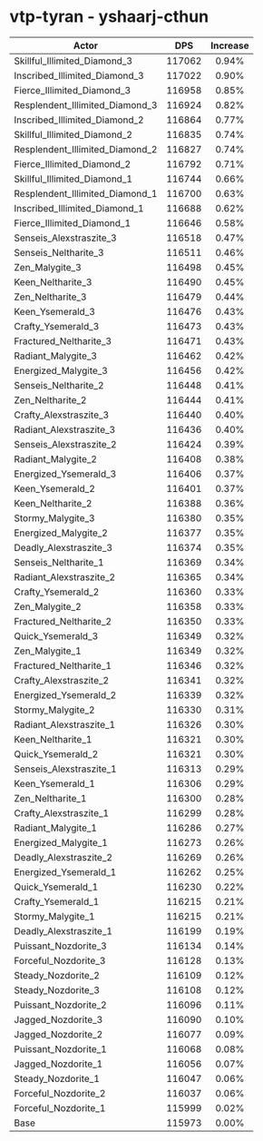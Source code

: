 # vtp-tyran - yshaarj-cthun
| Actor | DPS | Increase |
|---|:---:|:---:|
|Skillful_Illimited_Diamond_3|117062|0.94%|
|Inscribed_Illimited_Diamond_3|117022|0.90%|
|Fierce_Illimited_Diamond_3|116958|0.85%|
|Resplendent_Illimited_Diamond_3|116924|0.82%|
|Inscribed_Illimited_Diamond_2|116864|0.77%|
|Skillful_Illimited_Diamond_2|116835|0.74%|
|Resplendent_Illimited_Diamond_2|116827|0.74%|
|Fierce_Illimited_Diamond_2|116792|0.71%|
|Skillful_Illimited_Diamond_1|116744|0.66%|
|Resplendent_Illimited_Diamond_1|116700|0.63%|
|Inscribed_Illimited_Diamond_1|116688|0.62%|
|Fierce_Illimited_Diamond_1|116646|0.58%|
|Senseis_Alexstraszite_3|116518|0.47%|
|Senseis_Neltharite_3|116511|0.46%|
|Zen_Malygite_3|116498|0.45%|
|Keen_Neltharite_3|116490|0.45%|
|Zen_Neltharite_3|116479|0.44%|
|Keen_Ysemerald_3|116476|0.43%|
|Crafty_Ysemerald_3|116473|0.43%|
|Fractured_Neltharite_3|116471|0.43%|
|Radiant_Malygite_3|116462|0.42%|
|Energized_Malygite_3|116456|0.42%|
|Senseis_Neltharite_2|116448|0.41%|
|Zen_Neltharite_2|116444|0.41%|
|Crafty_Alexstraszite_3|116440|0.40%|
|Radiant_Alexstraszite_3|116436|0.40%|
|Senseis_Alexstraszite_2|116424|0.39%|
|Radiant_Malygite_2|116408|0.38%|
|Energized_Ysemerald_3|116406|0.37%|
|Keen_Ysemerald_2|116401|0.37%|
|Keen_Neltharite_2|116388|0.36%|
|Stormy_Malygite_3|116380|0.35%|
|Energized_Malygite_2|116377|0.35%|
|Deadly_Alexstraszite_3|116374|0.35%|
|Senseis_Neltharite_1|116369|0.34%|
|Radiant_Alexstraszite_2|116365|0.34%|
|Crafty_Ysemerald_2|116360|0.33%|
|Zen_Malygite_2|116358|0.33%|
|Fractured_Neltharite_2|116350|0.33%|
|Quick_Ysemerald_3|116349|0.32%|
|Zen_Malygite_1|116349|0.32%|
|Fractured_Neltharite_1|116346|0.32%|
|Crafty_Alexstraszite_2|116341|0.32%|
|Energized_Ysemerald_2|116339|0.32%|
|Stormy_Malygite_2|116330|0.31%|
|Radiant_Alexstraszite_1|116326|0.30%|
|Keen_Neltharite_1|116321|0.30%|
|Quick_Ysemerald_2|116321|0.30%|
|Senseis_Alexstraszite_1|116313|0.29%|
|Keen_Ysemerald_1|116306|0.29%|
|Zen_Neltharite_1|116300|0.28%|
|Crafty_Alexstraszite_1|116299|0.28%|
|Radiant_Malygite_1|116286|0.27%|
|Energized_Malygite_1|116273|0.26%|
|Deadly_Alexstraszite_2|116269|0.26%|
|Energized_Ysemerald_1|116262|0.25%|
|Quick_Ysemerald_1|116230|0.22%|
|Crafty_Ysemerald_1|116215|0.21%|
|Stormy_Malygite_1|116215|0.21%|
|Deadly_Alexstraszite_1|116199|0.19%|
|Puissant_Nozdorite_3|116134|0.14%|
|Forceful_Nozdorite_3|116128|0.13%|
|Steady_Nozdorite_2|116109|0.12%|
|Steady_Nozdorite_3|116108|0.12%|
|Puissant_Nozdorite_2|116096|0.11%|
|Jagged_Nozdorite_3|116090|0.10%|
|Jagged_Nozdorite_2|116077|0.09%|
|Puissant_Nozdorite_1|116068|0.08%|
|Jagged_Nozdorite_1|116056|0.07%|
|Steady_Nozdorite_1|116047|0.06%|
|Forceful_Nozdorite_2|116037|0.06%|
|Forceful_Nozdorite_1|115999|0.02%|
|Base|115973|0.00%|
